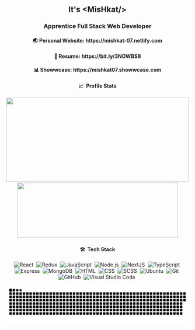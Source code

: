 <h2 align="center">It's &lt;MisHkat/&gt;</h2>
<h3 align="center">Apprentice Full Stack Web Developer</h3>

<h4 align="center">🌏 Personal Website: https://mishkat-07.netlify.com </h4>
<h4 align="center">📑 Resume: https://bit.ly/3NOWBS8 </h4>
<h4 align="center">📊 Showwcase: https://mishkat07.showwcase.com </h4>

<h4 align="center">📈 &nbsp;Profile Stats</h4>

<div align="center">
  <img width="500" height="230px"
 src="https://github-readme-stats.vercel.app/api/top-langs/?username=MisHkat07&hide_border=true&layout=compact&show_icons=true&theme=midnight-purple&langs_count=10"/>
  
  
  <img height="150px" width="440" src="https://github-readme-stats.vercel.app/api?username=MisHkat07&hide_title=true&hide_border=true&show_icons=true&include_all_commits=true&count_private=true&line_height=21&theme=midnight-purple" />
</div>

<h4 align="center">🛠 &nbsp;Tech Stack</h4>
<div align="center">
 
![React](https://img.shields.io/badge/-React-05122A?style=flat&logo=react)&nbsp;
![Redux](https://img.shields.io/badge/-Redux-05122A?style=flat&logo=redux)&nbsp;
![JavaScript](https://img.shields.io/badge/-JavaScript-05122A?style=flat&logo=javascript)&nbsp;
![Node.js](https://img.shields.io/badge/-Node.js-05122A?style=flat&logo=node.js)&nbsp;
![NextJS](https://img.shields.io/badge/-NextJS-05122A?style=flat&logo=next.js)&nbsp;
![TypeScript](https://img.shields.io/badge/-TypeScript-05122A?style=flat&logo=typescript)&nbsp;
![Express](https://img.shields.io/badge/-Express-05122A?style=flat&logo=expressjs)&nbsp;
![MongoDB](https://img.shields.io/badge/-MongoDB-05122A?style=flat&logo=mongodb)&nbsp;
![HTML](https://img.shields.io/badge/-HTML-05122A?style=flat&logo=HTML5)&nbsp;
![CSS](https://img.shields.io/badge/-CSS-05122A?style=flat&logo=CSS3&logoColor=1572B6)&nbsp;
![SCSS](https://img.shields.io/badge/-SCSS-05122A?style=flat&logo=SASS&logoColor=1572B6)&nbsp;
![Ubuntu](https://img.shields.io/badge/-Ubuntu-05122A?style=flat&logo=ubuntu&logoColor=1572B6)&nbsp;
![Git](https://img.shields.io/badge/-Git-05122A?style=flat&logo=git)&nbsp;
![GitHub](https://img.shields.io/badge/-GitHub-05122A?style=flat&logo=github)&nbsp;
![Visual Studio Code](https://img.shields.io/badge/-Visual%20Studio%20Code-05122A?style=flat&logo=visual-studio-code&logoColor=007ACC)&nbsp;
  
</div>

   <p align="center">
   <a href="https://github.com/mikyll/mikyll"><img alt="Snake animation" src="https://github.com/mikyll/mikyll/blob/output/github-contribution-grid-snake.svg"/></a>
  </p>
  
